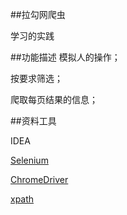 ##拉勾网爬虫

学习的实践

##功能描述
模拟人的操作；

按要求筛选；

爬取每页结果的信息；

##资料工具

IDEA

[Selenium](https://docs.seleniumhq.org)

[ChromeDriver](http://npm.taobao.org/mirrors/chromedriver/)

[xpath](https://www.w3school.com.cn/xpath/index.asp)


    



